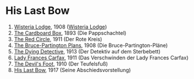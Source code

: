 # His Last Bow

1.  [Wisteria Lodge](/src/last/wist/en/content), 1908 ([Wisteria Lodge](/src/last/wist/de/content))
2.  [The Cardboard Box](/src/last/card/en/content), 1893 (Die Pappschachtel)
3.  [The Red Circle](/src/last/redc/en/content), 1911 (Der Rote Kreis)
4.  [The Bruce-Partington Plans](/src/last/bruc/en/content), 1908 (Die Bruce-Partington-Pläne)
5.  [The Dying Detective](/src/last/dyin/en/content), 1913 (Der Detektiv auf dem Sterbebett)
6.  [Lady Frances Carfax](/src/last/lady/en/content), 1911 (Das Verschwinden der Lady Frances Carfax)
7.  [The Devil's Foot](/src/last/devi/en/content), 1910 (Der Teufelsfuß)
8.  [His Last Bow](/src/last/last/en/content), 1917 (Seine Abschiedsvorstellung)
